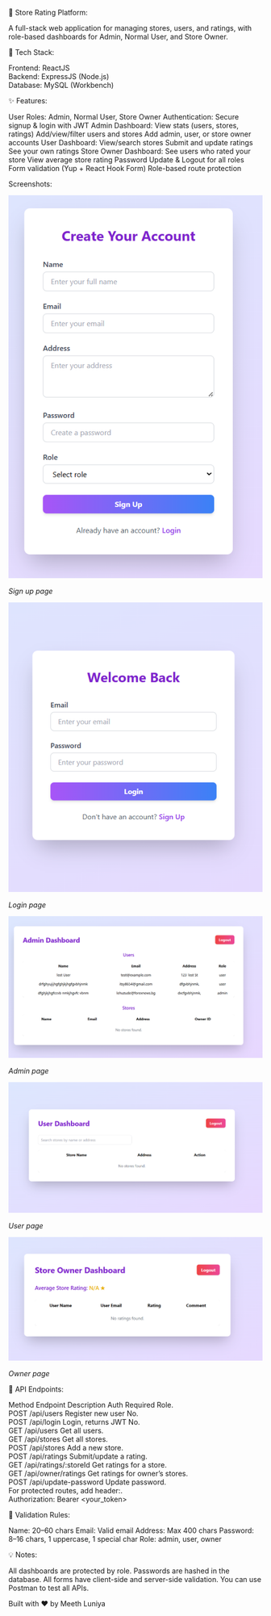 🏪 Store Rating Platform:

A full-stack web application for managing stores, users, and ratings, with role-based dashboards for Admin, Normal User, and Store Owner.

🚀 Tech Stack:

Frontend: ReactJS  
Backend: ExpressJS (Node.js)  
Database: MySQL (Workbench)

✨ Features:

User Roles: Admin, Normal User, Store Owner
Authentication: Secure signup & login with JWT
Admin Dashboard:
View stats (users, stores, ratings)
Add/view/filter users and stores
Add admin, user, or store owner accounts
User Dashboard:
View/search stores
Submit and update ratings
See your own ratings
Store Owner Dashboard:
See users who rated your store
View average store rating
Password Update & Logout for all roles
Form validation (Yup + React Hook Form)
Role-based route protection

Screenshots:

![signup page](signup.png)

*Sign up page*

![login page](login.png)

*Login page*

![admin page](admin.png)

*Admin page*

![user page](user.png)

*User page*

![owner page](owner.png)

*Owner page*


🔑 API Endpoints:

Method	Endpoint	Description	Auth Required	Role.  
POST	/api/users	Register new user	No.  
POST	/api/login	Login, returns JWT	No.  
GET	/api/users	Get all users.  
GET	/api/stores	Get all stores.  
POST	/api/stores	Add a new store.  
POST	/api/ratings	Submit/update a rating.  
GET	/api/ratings/:storeId	Get ratings for a store.  
GET	/api/owner/ratings	Get ratings for owner’s stores.  
POST	/api/update-password	Update password.  
For protected routes, add header:.  
Authorization: Bearer <your_token>

📝 Validation Rules:

Name: 20–60 chars
Email: Valid email
Address: Max 400 chars
Password: 8–16 chars, 1 uppercase, 1 special char
Role: admin, user, owner


💡 Notes:

All dashboards are protected by role.
Passwords are hashed in the database.
All forms have client-side and server-side validation.
You can use Postman to test all APIs.



Built with ❤️ by Meeth Luniya
